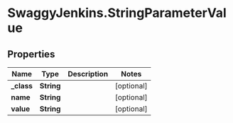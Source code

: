 # SwaggyJenkins.StringParameterValue

## Properties
Name | Type | Description | Notes
------------ | ------------- | ------------- | -------------
**_class** | **String** |  | [optional] 
**name** | **String** |  | [optional] 
**value** | **String** |  | [optional] 


